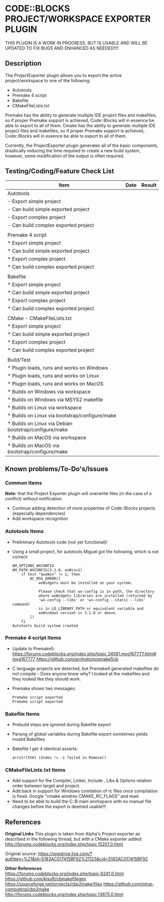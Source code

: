 # CODE::BLOCKS PROJECT/WORKSPACE EXPORTER PLUGIN

THIS PLUGIN IS A WORK IN PROGRESS, BUT IS USABLE AND WILL BE UPDATED TO FIX BUGS AND ENHANCED AS NEEDED!!!!

## Description

The ProjectExporter plugin allows you to export the active project/workspace to one of the following:

* Autotools
* Premake 4 script
* Bakefile
* CMakeFileLists.txt

Premake has the ability to generate multiple IDE project files and makefiles, so if proper Premake support is achieved, Code::Blocks will in essence be able to export to all of them.
Cmake has the ability to generate multiple IDE project files and makefiles, so if proper Premake support is achieved, Code::Blocks will in essence be able to export to all of them.

Currently, the ProjectExporter plugin generates all of the basic components, drastically reducing the time required to create a new build system, however, some modification of the output is often required.

## Testing/Coding/Feature Check List

|                   Item                                      |   Date    |   Result   |
|-------------------------------------------------------------| :-------: | :--------: |
| Autotools                                                   |           |            |
|   - Export simple project                                   |           |            |
|   - Can build simple exported project                       |           |            |
|   - Export complex project                                  |           |            |
|   - Can build complex exported project                      |           |            |
|                                                             |           |            |
| Premake 4 script                                            |           |            |
|   * Export simple project                                   |           |            |
|   * Can build simple exported project                       |           |            |
|   * Export complex project                                  |           |            |
|   * Can build complex exported project                      |           |            |
|                                                             |           |            |
| Bakefile                                                    |           |            |
|   * Export simple project                                   |           |            |
|   * Can build simple exported project                       |           |            |
|   * Export complex project                                  |           |            |
|   * Can build complex exported project                      |           |            |
|                                                             |           |            |
| CMake - CMakeFileLists.txt                                  |           |            |
|   * Export simple project                                   |           |            |
|   * Can build simple exported project                       |           |            |
|   * Export complex project                                  |           |            |
|   * Can build complex exported project                      |           |            |
|                                                             |           |            |
| Build/Test                                                  |           |            |
|   * Plugin loads, runs and works on Windows                 |           |            |
|   * Plugin loads, runs and works on Linux                   |           |            |
|   * Plugin loads, runs and works on MacOS                   |           |            |
|   * Builds on Windows via workspace                         |           |            |
|   * Builds on Windows via MSYS2 makefile                    |           |            |
|   * Builds on Linux via workspace                           |           |            |
|   * Builds on Linux via bootstrap/configure/make            |           |            |
|   * Builds on Linux via Debian bootstrap/configure/make     |           |            |
|   * Builds on MacOS via workspace                           |           |            |
|   * Builds on MacOS via bootstrap/configure/make            |           |            |


## Known problems/To-Do's/Issues

### Common Items

**Note:** that the Project Exporter plugin will overwrite files (in the case of a conflict) without notification.

* Continue adding detection of more properties of Code::Blocks projects (especially dependencies)
* Add workspace recognition

### Autotools Items

* Preliminary Autotools code (not yet functional)!
* Using a small project, for autotools Miguel got the following, which is not correct:

    ~~~ autotools
    AM_OPTIONS_WXCONFIG
    AM_PATH_WXCONFIG(3.1.0, wxWin=1)
        if test "$wxWin" != 1; then
            AC_MSG_ERROR([
                wxWidgets must be installed on your system.

                Please check that wx-config is in path, the directory
                where wxWidgets libraries are installed (returned by
                'wx-config --libs' or 'wx-config --static --libs' command)
                is in LD_LIBRARY_PATH or equivalent variable and
                wxWindows version is 3.1.0 or above.
            ])
        fi
    Autotools build system created
    ~~~

### Premake 4 script Items

* Update to Premake5:
    https://forums.codeblocks.org/index.php/topic,24581.msg167777.html#msg167777
    https://github.com/arnholm/premake5cb
* C language projects are detected, but Premake4 generated makefiles do not compile - Does anyone know why?  I looked at the makefiles and they looked like they should work.
* Premake shows two messages:

    ~~~ text
    Premake script exported
    Premake script exported
    ~~~

### Bakefile  Items

* Prebuild steps are ignored during Bakefile export
* Parsing of global variables during Bakefile export sometimes yields invalid Bakefiles
* Bakefile I get 4 identical asserts:

    ~~~ text
    arrstr(558) iIndex != -1 failed in Remove()
    ~~~

### CMakeFileLists.txt Items

* Add support for the Compiler, Linker, Include , Libs & Options relation order between target and project.
* Add back in support for Windows comilation of rc files once compilation is fixed. Google "cmake windres CMAKE_RC_FLAGS" and read
* Need to be able to build the C::B main workspace with no manual file changes before the export is deemed usable!!!

## References

**Original Links**
This plugin is taken from Alpha's Project exporter as described in the following thread, but with a CMake exporter added:
<http://forums.codeblocks.org/index.php/topic,15201.0.html>

Original source:
<https://onedrive.live.com/?authkey=%21&id=5183AC017415BF92%21123&cid=5183AC017415BF92>

**Other References**
<https://forums.codeblocks.org/index.php/topic,6241.0.html>
<https://github.com/kisoft/cbmakefilegen>
<https://sourceforge.net/projects/cbp2make/files>
<https://github.com/mirai-computing/cbp2make>
<http://forums.codeblocks.org/index.php/topic,13675.0.html>
